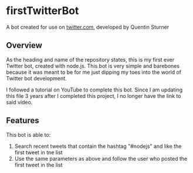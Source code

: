 # firstTwitterBot
A bot created for use on [twitter.com](https://twitter.com/), developed by Quentin Sturner

## Overview
As the heading and name of the repository states, this is my first ever Twitter bot, created with node.js. This bot is very simple and barebones because it was meant to be for me just dipping my toes into the world of Twitter bot development.

I followed a tutorial on YouTube to complete this bot. Since I am updating this file 3 years after I completed this project, I no longer have the link to said video.

## Features
This bot is able to:
1. Search recent tweets that contain the hashtag "#nodejs" and like the first tweet in tne list
2. Use the same parameters as above and follow the user who posted the first tweet in the list
